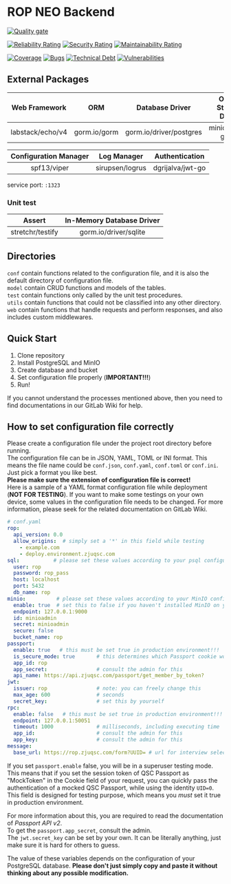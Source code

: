 # ROP NEO Backend

[![Quality gate](https://sonarqube.zjuqsc.com/api/project_badges/quality_gate?project=rop-back-neo)](https://sonarqube.zjuqsc.com/dashboard?id=rop-back-neo)

[![Reliability Rating](https://sonarqube.zjuqsc.com/api/project_badges/measure?project=rop-back-neo&metric=reliability_rating)](https://sonarqube.zjuqsc.com/dashboard?id=rop-back-neo)
[![Security Rating](https://sonarqube.zjuqsc.com/api/project_badges/measure?project=rop-back-neo&metric=security_rating)](https://sonarqube.zjuqsc.com/dashboard?id=rop-back-neo)
[![Maintainability Rating](https://sonarqube.zjuqsc.com/api/project_badges/measure?project=rop-back-neo&metric=sqale_rating)](https://sonarqube.zjuqsc.com/dashboard?id=rop-back-neo)

[![Coverage](https://sonarqube.zjuqsc.com/api/project_badges/measure?project=rop-back-neo&metric=coverage)](https://sonarqube.zjuqsc.com/dashboard?id=rop-back-neo)
[![Bugs](https://sonarqube.zjuqsc.com/api/project_badges/measure?project=rop-back-neo&metric=bugs)](https://sonarqube.zjuqsc.com/dashboard?id=rop-back-neo)
[![Technical Debt](https://sonarqube.zjuqsc.com/api/project_badges/measure?project=rop-back-neo&metric=sqale_index)](https://sonarqube.zjuqsc.com/dashboard?id=rop-back-neo)
[![Vulnerabilities](https://sonarqube.zjuqsc.com/api/project_badges/measure?project=rop-back-neo&metric=vulnerabilities)](https://sonarqube.zjuqsc.com/dashboard?id=rop-back-neo)



## External Packages 
|  Web Framework   |     ORM      |     Database Driver     | Object Storage Driver |
| :--------------: | :----------: | :---------------------: | :-------------------: |
| labstack/echo/v4 | gorm.io/gorm | gorm.io/driver/postgres |   minio/minio-go/v7   |

| Configuration Manager |   Log Manager   |  Authentication  |
| :-------------------: | :-------------: | :--------------: |
|      spf13/viper      | sirupsen/logrus | dgrijalva/jwt-go |

service port: `:1323`

### Unit test
|      Assert      | In-Memory Database Driver |
| :--------------: | :-----------------------: |
| stretchr/testify |   gorm.io/driver/sqlite   |

## Directories
`conf` contain functions related to the configuration file, and it is also the default directory of configuration file.  
`model` contain CRUD functions and models of the tables.  
`test` contain functions only called by the unit test procedures.  
`utils` contain functions that could not be classified into any other directory.  
`web` contain functions that handle requests and perform responses, and also includes custom middlewares.

## Quick Start  
1. Clone repository
2. Install PostgreSQL and MinIO
3. Create database and bucket
4. Set configuration file properly (**IMPORTANT!!!**)
5. Run!

If you cannot understand the processes mentioned above, 
then you need to find documentations in our GitLab Wiki for help.  

## How to set configuration file correctly
Please create a configuration file under the project root directory before running.  
The configuration file can be in JSON, YAML, TOML or INI format.
This means the file name could be `conf.json`, `conf.yaml`, `conf.toml` or `conf.ini`.
Just pick a format you like best.  
**Please make sure the extension of configuration file is correct!**   
Here is a sample of a YAML format configuration file while deployment (**NOT FOR TESTING**).
If you want to make some testings on your own device, some values in the configuration file needs to be changed.
For more information, please seek for the related documentation on GitLab Wiki.

```yaml
# conf.yaml
rop:
  api_version: 0.0
  allow_origins:  # simply set a '*' in this field while testing
    - example.com
    - deploy.environment.zjuqsc.com
sql:           # please set these values according to your psql configuration
  user: rop
  password: rop_pass
  host: localhost
  port: 5432
  db_name: rop
minio:          # please set these values according to your MinIO configuration
  enable: true  # set this to false if you haven't installed MinIO on your device
  endpoint: 127.0.0.1:9000
  id: minioadmin
  secret: minioadmin
  secure: false
  bucket_name: rop
passport:
  enable: true   # this must be set true in production environment!!!
  is_secure_mode: true       # this determines which Passport cookie would be processed
  app_id: rop
  app_secret:                # consult the admin for this
  api_name: https://api.zjuqsc.com/passport/get_member_by_token?
jwt:
  issuer: rop                # note: you can freely change this
  max_age: 600               # seconds
  secret_key:                # set this by yourself
rpc:
  enable: false   # this must be set true in production environment!!!
  endpoint: 127.0.0.1:50051
  timeout: 1000              # milliseconds, including executing time
  app_id:                    # consult the admin for this
  app_key:                   # consult the admin for this
message:
  base_url: https://rop.zjuqsc.com/form?UUID= # url for interview selection form
```

If you set `passport.enable` false, you will be in a superuser testing mode. 
This means that if you set the session token of QSC Passport as "MockToken" in the Cookie field of your request, 
you can quickly pass the authentication of a mocked QSC Passport, while using the identity `UID=0`.  
This field is designed for testing purpose, which means you *must* set it true in production environment.  


For more information about this, you are required to read the documentation of *Passport API v2*.  
To get the `passport.app_secret`, consult the admin.   
The `jwt.secret_key` can be set by your own.
It can be literally anything, just make sure it is hard for others to guess.

The value of these variables depends on the configuration of your PostgreSQL database.
**Please don't just simply copy and paste it without thinking about any possible modification.**  
